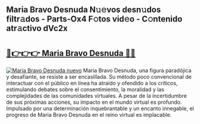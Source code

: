## Maria Bravo Desnuda N𝚞𝚎vos desn𝚞dos filtr𝚊dos - Parts-Ox4 F𝚘tos vid𝚎o - C𝚘ntenido atr𝚊ctivo dVc2x

# <h2><a href="http://mb92v4.tromn.icu/?c=Maria+Bravo+Desnuda">🔗👉👉👉 Maria Bravo Desnuda 🔗🔗</a></h2>

[![Maria Bravo Desnuda nuevo](https://i.imgur.com/pEAQMta.gif)](http://mb92v4.tromn.icu/?c=Maria+Bravo+Desnuda)
Maria Bravo Desnuda, una figura paradójica y desafiante, se resiste a ser encasillada. Su método poco convencional de interactuar con el público en línea ha atraído y ofendido a los críticos, estimulando debates sobre el consentimiento, la moralidad y las complejidades de las comunidades virtuales. A pesar de la incertidumbre de sus próximas acciones, su impacto en el mundo virtual es profundo. Impulsado por una determinación inquebrantable y un encanto innegable, el progreso de Maria Bravo Desnuda en el reino virtual es implacable.
